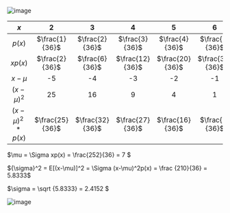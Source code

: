![image](https://github.com/user-attachments/assets/0a85ec20-7dc8-4071-886a-5d0a1fded80f)  

|$x$|2|3|4|5|6|7|8|9|10|11|12|
|:---:|:---:|:---:|:---:|:---:|:---:|:---:|:---:|:---:|:---:|:---:|:---:|
|$p(x)$|$\frac{1}{36}$|$\frac{2}{36}$|$\frac{3}{36}$|$\frac{4}{36}$|$\frac{5}{36}$|$\frac{6}{36}$|$\frac{5}{36}$|$\frac{4}{36}$|$\frac{3}{36}$|$\frac{2}{36}$|$\frac{1}{36}$|
|$xp(x)$|$\frac{2}{36}$|$\frac{6}{36}$|$\frac{12}{36}$|$\frac{20}{36}$|$\frac{30}{36}$|$\frac{42}{36}$|$\frac{40}{36}$|$\frac{36}{36}$|$\frac{30}{36}$|$\frac{22}{36}$|$\frac{12}{36}$|
|$x-\mu$|-5|-4|-3|-2|-1|0|1|2|3|4|5|
|$(x-\mu)^2$|25|16|9|4|1|0|1|4|9|16|25|
|$(x-\mu)^2*p(x)$|$\frac{25}{36}$|$\frac{32}{36}$|$\frac{27}{36}$|$\frac{16}{36}$|$\frac{5}{36}$|0|$\frac{5}{36}$|$\frac{16}{36}$|$\frac{27}{36}$|$\frac{32}{36}$|$\frac{25}{36}$|  
  
$\mu = \Sigma xp(x) = \frac{252}{36} = 7 $  
  
${\sigma}^2 = E[(x-\mu)]^2 = \Sigma (x-\mu)^2p(x) = \frac {210}{36} = 5.8333$  
  
$\sigma = \sqrt {5.8333} = 2.4152 $  


![image](https://github.com/user-attachments/assets/736f29d6-ff27-47fb-9d9d-6e856cb303ac)
